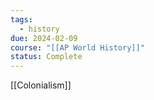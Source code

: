 ```yaml
---
tags:
  - history
due: 2024-02-09
course: "[[AP World History]]"
status: Complete
---
```

[[Colonialism]]